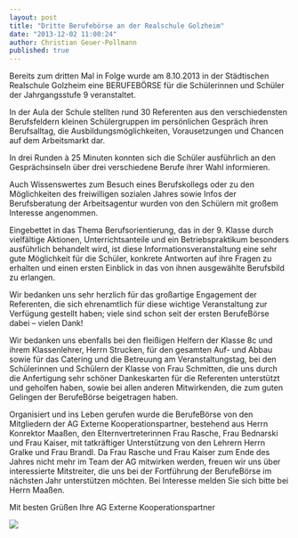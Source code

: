 ```yaml
---
layout: post
title: "Dritte Berufebörse an der Realschule Golzheim"
date: "2013-12-02 11:00:24"
author: Christian Geuer-Pollmann
published: true
---
```


Bereits zum dritten Mal in Folge wurde am 8.10.2013 in der Städtischen Realschule Golzheim eine BERUFEBÖRSE für die Schülerinnen und Schüler der Jahrgangsstufe 9 veranstaltet. 

In der Aula der Schule stellten rund 30 Referenten aus den verschiedensten Berufsfeldern kleinen Schülergruppen im persönlichen Gespräch ihren Berufsalltag, die Ausbildungsmöglichkeiten, Vorausetzungen und Chancen auf dem Arbeitsmarkt dar. 

In drei Runden à 25 Minuten konnten sich die Schüler ausführlich an den Gesprächsinseln über drei verschiedene Berufe ihrer Wahl informieren. 

Auch Wissenswertes zum Besuch eines Berufskollegs oder zu den Möglichkeiten des freiwilligen sozialen Jahres sowie Infos der Berufsberatung der Arbeitsagentur wurden von den Schülern mit großem Interesse angenommen. 

Eingebettet in das Thema Berufsorientierung, das in der 9. Klasse durch vielfältige Aktionen, Unterrichtsanteile und ein Betriebspraktikum besonders ausführlich behandelt wird, ist diese Informationsveranstaltung eine sehr gute Möglichkeit für die Schüler, konkrete Antworten auf ihre Fragen zu erhalten und einen ersten Einblick in das von ihnen ausgewählte Berufsbild zu erlangen. 

Wir bedanken uns sehr herzlich für das großartige Engagement der Referenten, die sich ehrenamtlich für diese wichtige Veranstaltung zur Verfügung gestellt haben; viele sind schon seit der ersten BerufeBörse dabei – vielen Dank!

Wir bedanken uns ebenfalls bei den fleißigen Helfern der Klasse 8c und ihrem Klassenlehrer, Herrn Strucken, für den gesamten Auf- und Abbau sowie für das Catering und die Betreuung am Veranstaltungstag, bei den Schülerinnen und Schülern der Klasse von Frau Schmitten, die uns durch die Anfertigung sehr schöner Dankeskarten für die Referenten unterstützt und geholfen haben, sowie bei allen anderen Mitwirkenden, die zum guten Gelingen der BerufeBörse beigetragen haben.

Organisiert und ins Leben gerufen wurde die BerufeBörse von den Mitgliedern der AG Externe Kooperationspartner, bestehend aus Herrn Konrektor Maaßen, den Elternvertreterinnen Frau Rasche, Frau Bednarski und Frau Kaiser, mit tatkräftiger Unterstützung von den Lehrern Herrn Gralke und Frau Brandl.
Da Frau Rasche und Frau Kaiser zum Ende des Jahres nicht mehr im Team der AG mitwirken werden, freuen wir uns über interessierte Mitstreiter, die uns bei der Fortführung der BerufeBörse im nächsten Jahr unterstützen möchten. Bei Interesse melden Sie sich bitte bei Herrn Maaßen.

Mit besten Grüßen
Ihre AG Externe Kooperationspartner 

<div class="container">
	<div class="row">
	  <div class="col-md-8"></div>
	  <div class="col-md-4"><img src="/pics/24015.jpg"></img></div>
	</div>
</div>


